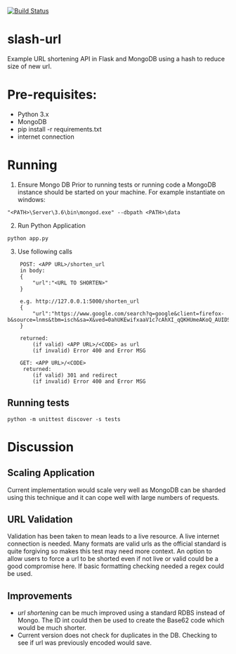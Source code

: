 [![Build Status](https://travis-ci.com/tm-sol/slash-url.svg?branch=master)](https://travis-ci.com/tm-sol/slash-url)

# slash-url
Example URL shortening API in Flask and MongoDB using a hash to reduce size of new url.

# Pre-requisites:
 - Python 3.x
 - MongoDB
 - pip install -r requirements.txt
 - internet connection

# Running
1. Ensure Mongo DB
Prior to running tests or running code a MongoDB instance should be started on your machine.  For example instantiate on windows:
```
"<PATH>\Server\3.6\bin\mongod.exe" --dbpath <PATH>\data
```

2. Run Python Application

```
python app.py
```

3. Use following calls

```
    POST: <APP URL>/shorten_url
    in body:
    {
	    "url":"<URL TO SHORTEN>"
    }

    e.g. http://127.0.0.1:5000/shorten_url
    {
	    "url":"https://www.google.com/search?q=google&client=firefox-b&source=lnms&tbm=isch&sa=X&ved=0ahUKEwifxaaV1c7cAhXI_qQKHUmeAKoQ_AUIDSgE&biw=1360&bih=607#imgrc=UEiT48pdXPdUAM:"
    }

    returned:
        (if valid) <APP URL>/<CODE> as url
        (if invalid) Error 400 and Error MSG
```


```
    GET: <APP URL>/<CODE>
     returned:
        (if valid) 301 and redirect
        (if invalid) Error 400 and Error MSG
```

## Running tests

```
python -m unittest discover -s tests
```

# Discussion

## Scaling Application
Current implementation would scale very well as MongoDB can be sharded using this technique and it can cope well with large numbers of requests.

## URL Validation
Validation has been taken to mean leads to a live resource.  A live internet connection is needed.  Many formats are valid urls as the official standard is quite forgiving so makes this test may need more context.  An option to allow users to force a url to be shorted even if not live or valid could be a good compromise here.  If basic formatting checking needed a regex could be used.

## Improvements

- *url shortening* can be much improved using a standard RDBS instead of Mongo.  The ID int could then be used to create the Base62 code which would be much shorter.
- Current version does not check for duplicates in the DB.  Checking to see if url was previously encoded would save.

